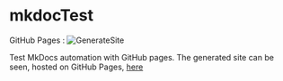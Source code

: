 # mkdocTest

GitHub Pages : ![GenerateSite](https://github.com/binnes/mkdocTest/workflows/GenerateSite/badge.svg?branch=master)

Test MkDocs automation with GitHub pages.  The generated site can be seen, hosted on GitHub Pages, [here](https://binnes.github.io/mkdocTest)
